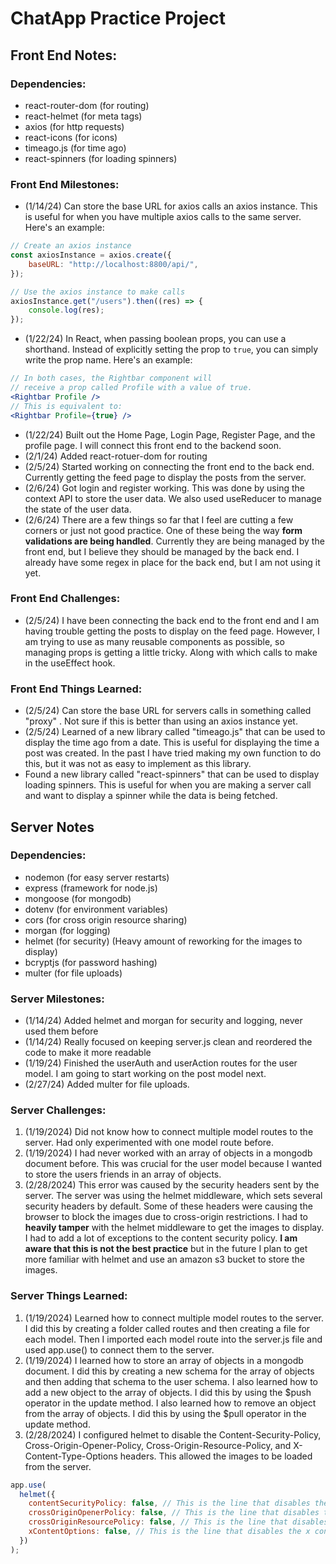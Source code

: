 # ChatApp Practice Project

## Front End Notes:

### Dependencies:

- react-router-dom (for routing)
- react-helmet (for meta tags)
- axios (for http requests)
- react-icons (for icons)
- timeago.js (for time ago)
- react-spinners (for loading spinners)

### Front End Milestones:
- (1/14/24) Can store the base URL for axios calls an axios instance. This is useful for when you have multiple axios calls to the same server. Here's an example:

```jsx
// Create an axios instance
const axiosInstance = axios.create({
    baseURL: "http://localhost:8800/api/",
});

// Use the axios instance to make calls
axiosInstance.get("/users").then((res) => {
    console.log(res);
});
```

- (1/22/24) In React, when passing boolean props, you can use a shorthand. Instead of explicitly setting the prop to `true`, you can simply write the prop name. Here's an example:

```jsx
// In both cases, the Rightbar component will 
// receive a prop called Profile with a value of true.
<Rightbar Profile />
// This is equivalent to:
<Rightbar Profile={true} />
```

- (1/22/24) Built out the Home Page, Login Page, Register Page, and the profile page. I will connect this front end to the backend soon.
- (2/1/24) Added react-rotuer-dom for routing
- (2/5/24) Started working on connecting the front end to the back end. Currently getting the feed page to display the posts from the server.
- (2/6/24) Got login and register working. This was done by using the context API to store the user data. We also used useReducer to manage the state of the user data. 
- (2/6/24) There are a few things so far that I feel are cutting a few corners or just not good practice. One of these being the way **form validations are being handled**. Currently they are being managed by the front end, but I believe they should be managed by the back end. I already have some regex in place for the back end, but I am not using it yet.

### Front End Challenges:

- (2/5/24) I have been connecting the back end to the front end and I am having trouble getting the posts to display on the feed page. However, I am trying to use as many reusable components as possible, so managing props is getting a little tricky. Along with which calls to make in the useEffect hook.

### Front End Things Learned:

- (2/5/24) Can store the base URL for servers calls in something called "proxy" . Not sure if this is better than using an axios instance yet.
- (2/5/24) Learned of a new library called "timeago.js" that can be used to display the time ago from a date. This is useful for displaying the time a post was created. In the past I have tried making my own function to do this, but it was not as easy to implement as this library.
- Found a new library called "react-spinners" that can be used to display loading spinners. This is useful for when you are making a server call and want to display a spinner while the data is being fetched.

## Server Notes

### Dependencies:

- nodemon (for easy server restarts)
- express (framework for node.js)
- mongoose (for mongodb)
- dotenv (for environment variables)
- cors (for cross origin resource sharing)
- morgan (for logging)
- helmet (for security) (Heavy amount of reworking for the images to display)
- bcryptjs (for password hashing)
- multer (for file uploads)

### Server Milestones:

- (1/14/24) Added helmet and morgan for security and logging, never used them before
- (1/14/24) Really focused on keeping server.js clean and reordered the code to make it more readable
- (1/19/24) Finished the userAuth and userAction routes for the user model. I am going to start working on the post model next.
- (2/27/24) Added multer for file uploads. 

### Server Challenges:

1. (1/19/2024) Did not know how to connect multiple model routes to the server. Had only experimented with one model route before.
2. (1/19/2024) I had never worked with an array of objects in a mongodb document before. This was crucial for the user model because I wanted to store the users friends in an array of objects.
3. (2/28/2024) This error was caused by the security headers sent by the server. The server was using the helmet middleware, which sets several security headers by default. Some of these headers were causing the browser to block the images due to cross-origin restrictions. I had to **heavily tamper** with the helmet middleware to get the images to display. I had to add a lot of exceptions to the content security policy. **I am aware that this is not the best practice** but in the future I plan to get more familiar with helmet and use an amazon s3 bucket to store the images.


### Server Things Learned:

1. (1/19/2024) Learned how to connect multiple model routes to the server. I did this by creating a folder called routes and then creating a file for each model. Then I imported each model route into the server.js file and used app.use() to connect them to the server.
2. (1/19/2024) I learned how to store an array of objects in a mongodb document. I did this by creating a new schema for the array of objects and then adding that schema to the user schema. I also learned how to add a new object to the array of objects. I did this by using the $push operator in the update method. I also learned how to remove an object from the array of objects. I did this by using the $pull operator in the update method.
3. (2/28/2024) I configured helmet to disable the Content-Security-Policy, Cross-Origin-Opener-Policy, Cross-Origin-Resource-Policy, and X-Content-Type-Options headers. This allowed the images to be loaded from the server.

```jsx
app.use(
  helmet({
    contentSecurityPolicy: false, // This is the line that disables the content security policy
    crossOriginOpenerPolicy: false, // This is the line that disables the cross origin opener policy
    crossOriginResourcePolicy: false, // This is the line that disables the cross origin resource policy
    xContentOptions: false, // This is the line that disables the x content type options
  })
);
```
